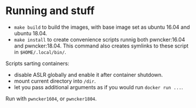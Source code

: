 # Running and stuff

- `make build` to build the images, with base image set as ubuntu 16.04 and 
ubuntu 18.04.
- `make install` to create convenience scripts runnig both pwncker:16.04 and
pwncker:18.04. This command also creates symlinks to these script in
`$HOME/.local/bin/`.

Scripts sarting containers:
- disable ASLR globally and enable it after container shutdown.
- mount current directory into `/dir`.
- let you pass additional arguments as if you would run `docker run ...`.

Run with `pwncker1604`, or `pwncker1804`.
